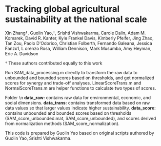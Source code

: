 # Tracking global agricultural sustainability at the national scale

Xin Zhang†, Guolin Yao,†, Srishti Vishwakarma, Carole Dalin, Adam M. Komarek, David R. Kanter, Kyle Frankel Davis, Kimberly Pfeifer, Jing Zhao, Tan Zou, Paolo D'Odorico,  Christian Folberth, Fernando Galeana, Jessica Fanzo1, L orenzo Rosa, William Dennison, Mark Musumba, Amy Heyman, Eric A. Davidson

† These authors contributed equally to this work

Run SAM_data_processing.m directly to transform the raw data to unbounded and bounded scores based on thresholds, and get normalized scores for synergy and trade-off analyses.
LinearScoreTrans.m and NormalScoreTrans.m are helper functions to calculate two types of scores.

Folder \n
**data_raw:** contains raw data for environmental, economic, and social dimensions.
**data_trans:** contains transformed data based on raw data values so that larger values indicate higher sustainability.
**data_score:** contains unbounded and bounded scores based on thresholds (SAM_score_unbounded.mat, SAM_score_unbounded), and scores derived from normalization methods (SAM_score_normalization).


This code is prepared by Guolin Yao based on original scripts authored by Guolin Yao, Srishti Vishwakarma.
